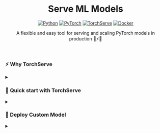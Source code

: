 <div align="center">

# Serve ML Models

<a href="https://www.python.org/"><img alt="Python" src="https://img.shields.io/badge/-Python 3.8+-blue?style=for-the-badge&logo=python&logoColor=gray"></a>
<a href="https://pytorch.org/get-started/locally/"><img alt="PyTorch" src="https://img.shields.io/badge/-PyTorch-ee4c2c?style=for-the-badge&logo=pytorch&logoColor=black"></a>
<a href="https://pytorch.org/serve/"><img alt="TorchServe" src="https://img.shields.io/badge/-TorchServe-0BB00B?style=for-the-badge&logo=pytorchlightning&logoColor=orange"></a>
<a href="https://www.docker.com/"><img alt="Docker" src="https://img.shields.io/badge/-Docker-24ACD7?style=for-the-badge&logo=docker&logoColor=white"></a>

A flexible and easy tool for serving and scaling PyTorch models in production 🚀⚡🔥<br>


</div>

<br>

### ⚡ Why TorchServe 
<details><summary></summary>
<p>
  
* [Model Management API](docs/management_api.md): multi model management with optimized worker to model allocation
* [Inference API](docs/inference_api.md): REST and gRPC support for batched inference
* [TorchServe Workflows](examples/Workflows/README.md): deploy complex DAGs with multiple interdependent models
* Default way to serve PyTorch models in
  * [Kubeflow](https://v0-5.kubeflow.org/docs/components/pytorchserving/)
  * [MLflow](https://github.com/mlflow/mlflow-torchserve)
  * [Sagemaker](https://aws.amazon.com/blogs/machine-learning/serving-pytorch-models-in-production-with-the-amazon-sagemaker-native-torchserve-integration/)
  * [Kserve](https://kserve.github.io/website/0.8/modelserving/v1beta1/torchserve/): Supports both v1 and v2 API
  * [Vertex AI](https://cloud.google.com/blog/topics/developers-practitioners/pytorch-google-cloud-how-deploy-pytorch-models-vertex-ai)
* Export your model for optimized inference. Torchscript out of the box, [ORT](https://discuss.pytorch.org/t/deploying-onnx-model-with-torchserve/97725/2), [IPEX](https://github.com/pytorch/serve/tree/master/examples/intel_extension_for_pytorch), [TensorRT](https://github.com/pytorch/serve/issues/1243), [FasterTransformer](https://github.com/pytorch/serve/tree/master/examples/FasterTransformer_HuggingFace_Bert)
* [Performance Guide](docs/performance_guide.md): builtin support to optimize, benchmark and profile PyTorch and TorchServe performance
* [Expressive handlers](CONTRIBUTING.md): An expressive handler architecture that makes it trivial to support inferencing for your usecase with [many supported out of the box](https://github.com/pytorch/serve/tree/master/ts/torch_handler)
* [Metrics API](docs/metrics.md): out of box support for system level metrics with [Prometheus exports](https://github.com/pytorch/serve/tree/master/examples/custom_metrics), custom metrics and PyTorch profiler support

 </p>
</details>

### 🚀 Quick start with TorchServe
<details><summary></summary>
<p>

#### 1. Clone TorchServe repository
```
git clone https://github.com/pytorch/serve.git
```
#### 2. Install TorchServe and torch-model-archiver
- For CPU

  ```bash
  python ./ts_scripts/install_dependencies.py
  ```

- For GPU with Cuda 10.2. Options are `cu92`, `cu101`, `cu102`, `cu111`, `cu113`

  ```bash
  python ./ts_scripts/install_dependencies.py --cuda=cu113
  ```
#### 3. Store a model
 To serve a model with TorchServe, first archive the model as a MAR file. You can use the model archiver to package a model.
 You can also create model stores to store your archived models.

1. Create a directory to store your models.

    ```bash
    mkdir model_store
    ```

1. Download a trained model.

    ```bash
    wget https://download.pytorch.org/models/densenet161-8d451a50.pth
    ```

1. Archive the model by using the model archiver. The `extra-files` param uses a file from the `TorchServe` repo, so update the path if necessary.

    ```bash
    torch-model-archiver --model-name densenet161 --version 1.0 --model-file ./serve/examples/image_classifier/densenet_161/model.py --serialized-file densenet161-8d451a50.pth --export-path model_store --extra-files ./serve/examples/image_classifier/index_to_name.json --handler image_classifier
    ```
#### 4. Start TorchServe to serve the model

After you archive and store the model, use the `torchserve` command to serve the model.

```bash
torchserve --start --ncs --model-store model_store --models densenet161.mar
```
#### 5. Get predictions from a model
After you execute the `torchserve` command above, TorchServe runs on your host, listening for inference requests.

```bash
curl http://127.0.0.1:8080/predictions/densenet161 -T kitten_small.jpg
```

Which will return the following JSON object

```json
[
  {
    "tiger_cat": 0.46933549642562866
  },
  {
    "tabby": 0.4633878469467163
  },
  {
    "Egyptian_cat": 0.06456148624420166
  },
  {
    "lynx": 0.0012828214094042778
  },
  {
    "plastic_bag": 0.00023323034110944718
  }
]
```
####  6. Stop TorchServe

To stop the currently running TorchServe instance, run:

```bash
torchserve --stop
```

  </p>
  </details>
  
### :crystal_ball: Deploy Custom Model
<details><summary></summary>
<p>

 #### 1. Save weigths from model
 
 Save the model in as an executable script module or a traced script:

1. Save model using scripting
   ```python
   #scripted mode
   import torch
   model = MyModel()
   sm = torch.jit.script(model)
   sm.save("my_model.pt")
   ```

2. Save model using tracing
   ```python
   #traced mode
   import torch
   model = MyModel()
   model.eval()
   example_input = torch.rand(1, 3, 224, 224)
   traced_script_module = torch.jit.trace(model, example_input)
   traced_script_module.save("my_model.pt")

 #### 2. Create custom handler
  
 Handler can be TorchServe's inbuilt handler name or path to a py file to handle custom TorchServe inference logic. TorchServe supports the following handlers out of box:
1. `image_classifier`
2. `object_detector`
3. `text_classifier`
4. `image_segmenter`

For a more comprehensive list of built in handlers, make sure to checkout the [examples](https://github.com/pytorch/serve/blob/master/docs/default_handlers.md)
  
Almost you can build your custom handler, for example checkout this [handler] for a plant count model.
 
#### 3. Package your model into .mar file

With the model artifacts available locally, you can use the `torch-model-archiver` CLI to generate a `.mar` file that can be used to serve an inference API with TorchServe.

In this next step we'll run `torch-model-archiver` and tell it our model's name is `plant_count` and its version is `1.0` with the `model-name` and `version` parameter respectively and that it will use a custom handler with the `handler` argument . Then we're giving it the `model-file` and `serialized-file` to the model's assets.

For torchscript:
```bash
torch-model-archiver --model-name plant_count --version 1.0 --serialized-file plantcount.pt --extra-files PlantCountHandler.py --handler my_handler.py --export-path model-store/
```
  
This will package all the model artifacts files and output `plant_count.mar` in the export path working directory. This `.mar` file is all you need to run TorchServe, serving inference requests for a simple image recognition API.

#### 4. Run model with torchserve
  
After you archive and store the model, use the torchserve command to serve the model.
```
torchserve --start --ncs --model-store model_store --models plant_count.mar --no-config-snapshots
```

#### 5. Get prediction
Call the prediction endpoint
```
curl http://127.0.0.1:8080/predictions/plant_count -T ETL-DEEP-XXX.jpg
```

All this steps are for the torchscript mode model, for deploy eager mode model follow this [steps](https://github.com/pytorch/serve/tree/master/examples#creating-mar-file-for-eager-mode-model)

</p>
</details>



